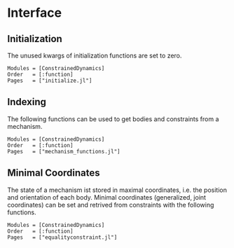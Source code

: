 # Interface

## Initialization
The unused kwargs of initialization functions are set to zero.

```@autodocs
Modules = [ConstrainedDynamics]
Order   = [:function]
Pages   = ["initialize.jl"]
```

## Indexing
The following functions can be used to get bodies and constraints from a mechanism.

```@autodocs
Modules = [ConstrainedDynamics]
Order   = [:function]
Pages   = ["mechanism_functions.jl"]
```

## Minimal Coordinates
The state of a mechanism ist stored in maximal coordinates, i.e. the position and orientation of each body. Minimal coordinates (generalized, joint coordinates) can be set and retrived from constraints with the following functions.

```@autodocs
Modules = [ConstrainedDynamics]
Order   = [:function]
Pages   = ["equalityconstraint.jl"]
```
